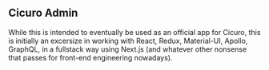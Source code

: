## Cicuro Admin


While this is intended to eventually be used as an official app for
Cicuro, this is initially an excersize in working with React, Redux,
Material-UI, Apollo, GraphQL, in a fullstack way using Next.js (and
whatever other nonsense that passes for front-end engineering nowadays).
